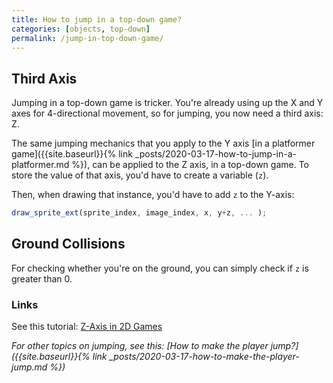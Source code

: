 ```yaml
---
title: How to jump in a top-down game?
categories: [objects, top-down]
permalink: /jump-in-top-down-game/
---
```


## Third Axis

Jumping in a top-down game is tricker. You're already using up the X and Y axes for 4-directional movement, so for jumping, you now need a third axis: Z.

The same jumping mechanics that you apply to the Y axis [in a platformer game]({{site.baseurl}}{% link _posts/2020-03-17-how-to-jump-in-a-platformer.md %}), can be applied to the Z axis, in a top-down game.
To store the value of that axis, you'd have to create a variable (`z`).

Then, when drawing that instance, you'd have to add `z` to the Y-axis:

```js
draw_sprite_ext(sprite_index, image_index, x, y+z, ... );
```

## Ground Collisions

For checking whether you're on the ground, you can simply check if `z` is greater than 0.

### Links

See this tutorial: [Z-Axis in 2D Games](https://www.youtube.com/watch?v=jRAXB-16_7s)

*For other topics on jumping, see this: [How to make the player jump?]({{site.baseurl}}{% link _posts/2020-03-17-how-to-make-the-player-jump.md %})*